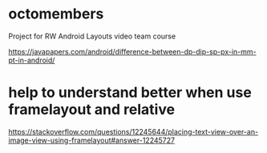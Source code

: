 # octomembers
Project for RW Android Layouts video team course

https://javapapers.com/android/difference-between-dp-dip-sp-px-in-mm-pt-in-android/

# help to understand better when use framelayout and relative
https://stackoverflow.com/questions/12245644/placing-text-view-over-an-image-view-using-framelayout#answer-12245727